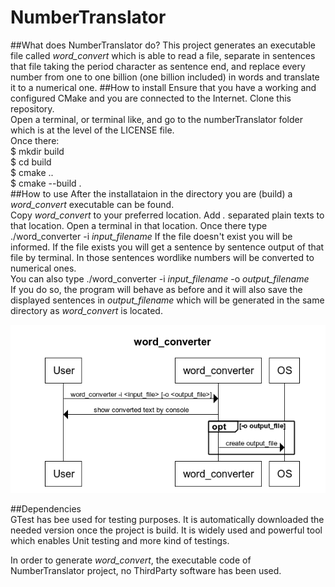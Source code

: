 # NumberTranslator  
##What does NumberTranslator do?
This project generates an executable file called *word_convert* which is able to read a file, separate in sentences that file taking the period character as sentence end, and replace every number from one to one billion (one billion included) in words and translate it to a numerical one.
##How to install
Ensure that you have a working and configured CMake and you are connected to the Internet.
Clone this repository.  
Open a terminal, or terminal like, and go to the numberTranslator folder which is at the level of the LICENSE file.  
Once there:  
$ mkdir build  
$ cd build  
$ cmake ..  
$ cmake --build .   
##How to use
After the installataion in the directory you are (build) a *word_convert* executable can be found.  
Copy *word_convert* to your preferred location.
Add *.* separated plain texts to that location.
Open a terminal in that location.
Once there type ./word_converter -i *input_filename*
If the file doesn't exist you will be informed.
If the file exists you will get a sentence by sentence output of that file by terminal. In those sentences wordlike numbers will be converted to numerical ones.  
You can also type ./word_converter -i *input_filename* -o *output_filename*  
If you do so, the program will behave as before and it will also save the displayed sentences in *output_filename* which will be generated in the same directory as *word_convert* is located.
     
![SequenceDiagram](Images/sequence_diagram.png)

##Dependencies  
GTest has bee used for testing purposes. It is automatically downloaded the needed version once the project is build. It is widely used and powerful tool which enables Unit testing and more kind of testings.  
  
In order to generate *word_convert*, the executable code of NumberTranslator project, no ThirdParty software has been used.